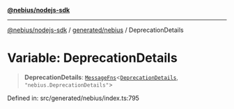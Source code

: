 [**@nebius/nodejs-sdk**](../../../README.md)

***

[@nebius/nodejs-sdk](../../../README.md) / [generated/nebius](../README.md) / DeprecationDetails

# Variable: DeprecationDetails

> **DeprecationDetails**: [`MessageFns`](../../../runtime/protos/core/interfaces/MessageFns.md)\<[`DeprecationDetails`](../interfaces/DeprecationDetails.md), `"nebius.DeprecationDetails"`\>

Defined in: src/generated/nebius/index.ts:795
